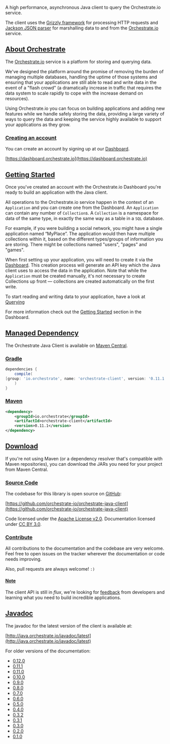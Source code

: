 A high performance, asynchronous Java client to query the Orchestrate.io service.

The client uses the [Grizzly framework](https://grizzly.java.net/) for
 processing HTTP requests and [Jackson JSON parser](http://wiki.fasterxml.com/JacksonHome)
 for marshalling data to and from the [Orchestrate.io](http://orchestrate.io/)
 service.

## <a name="about"></a> [About Orchestrate](#about)

The [Orchestrate.io](http://orchestrate.io/) service is a platform for storing
 and querying data.

We've designed the platform around the promise of removing the burden of managing
 multiple databases, handling the uptime of those systems and ensuring that
 your applications are still able to read and write data in the event of a
 "flash crowd" (a dramatically increase in traffic that requires the data system
 to scale rapidly to cope with the increase demand on resources).

Using Orchestrate.io you can focus on building applications and adding new
 features while we handle safely storing the data, providing a large variety of
 ways to query the data and keeping the service highly available to support your
 applications as they grow.

### <a name="create-account"></a> [Creating an account](#create-account)

You can create an account by signing up at our
 [Dashboard](https://dashboard.orchestrate.io/).

[https://dashboard.orchestrate.io](https://dashboard.orchestrate.io)

## <a name="getting-started"></a> [Getting Started](#getting-started)

Once you've created an account with the Orchestrate.io Dashboard you're ready to
 build an application with the Java client.

All operations to the Orchestrate.io service happen in the context of an
 `Application` and you can create one from the Dashboard. An `Application` can
 contain any number of `Collection`s. A `Collection` is a namespace for data of
 the same type, in exactly the same way as a table in a `SQL` database.

For example, if you were building a social network, you might have a single
 application named “MyPlace”. The application would then have multiple collections
 within it, based on the different types/groups of information you are storing.
 There might be collections named "users", "pages" and "games".

When first setting up your application, you will need to create it via the
 [Dashboard](https://dashboard.orchestrate.io/). This creation process will
 generate an API key which the Java client uses to access the data in the
 application. Note that while the `Application` must be created manually, it's
 not necessary to create Collections up front — collections are created
 automatically on the first write.

To start reading and writing data to your application, have a look at
 [Querying](/querying.html)

For more information check out the [Getting Started](https://dashboard.orchestrate.io/getting_started)
 section in the Dashboard.

## <a name="managed-dependency"></a> [Managed Dependency](#managed-dependency)

The Orchestrate Java Client is available on
 [Maven Central](http://search.maven.org/#search|gav|1|g%3A%22io.orchestrate%22%20AND%20a%3A%22orchestrate-client%22).

### <a name="gradle-deps"></a> [Gradle](#gradle-deps)

```groovy
dependencies {
    compile(
[group: 'io.orchestrate', name: 'orchestrate-client', version: '0.11.1']
    )
}
```

### <a name="maven-deps"></a> [Maven](#maven-deps)

```xml
<dependency>
    <groupId>io.orchestrate</groupId>
    <artifactId>orchestrate-client</artifactId>
    <version>0.11.1</version>
</dependency>
```

## <a name="download"></a> [Download](#download)

If you're not using Maven (or a dependency resolver that's compatible with Maven
 repositories), you can download the JARs you need for your project from Maven
 Central.

### <a name="java-client-source"></a> [Source Code](#java-client-source)</a>

The codebase for this library is open source on
 [GitHub](https://github.com/orchestrate-io/orchestrate-java-client):

[https://github.com/orchestrate-io/orchestrate-java-client](https://github.com/orchestrate-io/orchestrate-java-client)

Code licensed under the [Apache License v2.0](http://www.apache.org/licenses/LICENSE-2.0).
 Documentation licensed under [CC BY 3.0](http://creativecommons.org/licenses/by/3.0/).

### <a name="java-client-contribute"></a> [Contribute](#java-client-contribute)

All contributions to the documentation and the codebase are very welcome. Feel
 free to open issues on the tracker wherever the documentation or code needs
 improving.

Also, pull requests are always welcome\! `:)`

#### <a name="java-client-note"></a> [Note](#java-client-note)

The client API is still in _flux_, we're looking for [feedback](/feedback.html)
 from developers and learning what you need to build incredible applications.

## <a name="javadoc"></a> [Javadoc](#javadoc)

The javadoc for the latest version of the client is available at:

[http://java.orchestrate.io/javadoc/latest](http://java.orchestrate.io/javadoc/latest)

For older versions of the documentation:

* [0.12.0](http://java.orchestrate.io/javadoc/0.12.0/)
* [0.11.1](http://java.orchestrate.io/javadoc/0.11.1/)
* [0.11.0](http://java.orchestrate.io/javadoc/0.11.0/)
* [0.10.0](http://java.orchestrate.io/javadoc/0.10.0/)
* [0.9.0](http://java.orchestrate.io/javadoc/0.9.0/)
* [0.8.0](http://java.orchestrate.io/javadoc/0.8.0/)
* [0.7.0](http://java.orchestrate.io/javadoc/0.7.0/)
* [0.6.0](http://java.orchestrate.io/javadoc/0.6.0/)
* [0.5.0](http://java.orchestrate.io/javadoc/0.5.0/)
* [0.4.0](http://java.orchestrate.io/javadoc/0.4.0/)
* [0.3.2](http://java.orchestrate.io/javadoc/0.3.2/)
* [0.3.1](http://java.orchestrate.io/javadoc/0.3.1/)
* [0.3.0](http://java.orchestrate.io/javadoc/0.3.0/)
* [0.2.0](http://java.orchestrate.io/javadoc/0.2.0/)
* [0.1.0](http://java.orchestrate.io/javadoc/0.1.0/)
